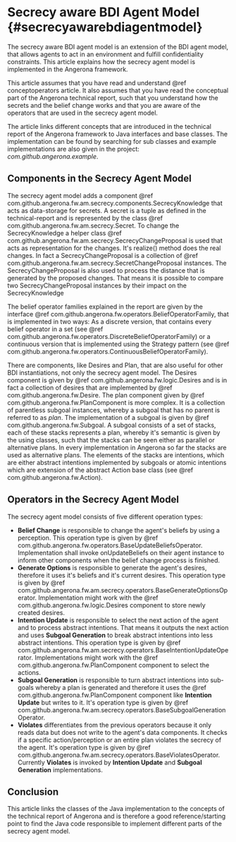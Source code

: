 Secrecy aware BDI Agent Model	{#secrecyawarebdiagentmodel}
=============================

The secrecy aware BDI agent model is an extension of the BDI agent model,
that allows agents to act in an environment and fulfill confidentiality 
constraints. This article explains how the secrecy agent model is implemented 
in the Angerona framework. 

This article assumes that you have read and understand @ref conceptoperators article.
It also assumes that you have read the conceptual part of the Angerona technical
report, such that you understand how the secrets and the belief change works 
and that you are aware of the operators that are used in the secrecy agent model. 

The article links different concepts that are introduced in
the technical report of the Angerona framework to Java interfaces and base classes. 
The implementation can be found by searching for sub classes and example implementations 
are also given in the project: *com.github.angerona.example*.



Components in the Secrecy Agent Model
-------------------------------------

The secrecy agent model adds a component @ref com.github.angerona.fw.am.secrecy.components.SecrecyKnowledge that
acts as data-storage for secrets. A secret is a tuple as defined in the technical-report and is represented
by the class @ref com.github.angerona.fw.am.secrecy.Secret. To change the SecrecyKnowledge a helper class 
@ref com.github.angerona.fw.am.secrecy.SecrecyChangeProposal is used that acts as representation for the changes.
It's realize() method does the real changes. In fact a SecrecyChangeProposal is a collection of 
@ref com.github.angerona.fw.am.secrecy.SecretChangeProposal instances. The SecrecyChangeProposal is also used to
process the distance that is generated by the proposed changes. That means it is possible to compare two 
SecrecyChangeProposal instances by their impact on the SecrecyKnowledge

The belief operator families explained in the report are given by the interface 
@ref com.github.angerona.fw.operators.BeliefOperatorFamily, that is implemented in two ways: As a discrete version, that 
contains every belief operator in a set (see @ref com.github.angerona.fw.operators.DiscreteBeliefOperatorFamily) 
or a continuous version that is implemented using the Strategy pattern (see 
@ref com.github.angerona.fw.operators.ContinuousBeliefOperatorFamily).

There are components, like Desires and Plan, that are also useful for other BDI instantiations, not only the secrecy
agent model. The Desires component is given by @ref com.github.angerona.fw.logic.Desires and is in fact a collection
of desires that are implemented by @ref com.github.angerona.fw.Desire. The plan component given by 
@ref com.github.angerona.fw.PlanComponent is more complex. It is a collection of parentless subgoal instances, whereby a subgoal
that has no parent is referred to as *plan*. The implementation of a subgoal is given by 
@ref com.github.angerona.fw.Subgoal. A subgoal consists of a set of stacks, each of these stacks represents a plan, whereby
it's semantic is given by the using classes, such that the stacks can be seen either as parallel or alternative plans. In every
implementation in Angerona so far the stacks are used as alternative plans. The elements of the stacks are intentions, which are
either abstract intentions implemented by subgoals or atomic intentions which are extension of the abstract Action base class 
(see @ref com.github.angerona.fw.Action).

Operators in the Secrecy Agent Model
------------------------------------

The secrecy agent model consists of five different operation types:

- **Belief Change** is responsible to change the agent's beliefs by using a perception. This
  operation type is given by @ref com.github.angerona.fw.operators.BaseUpdateBeliefsOperator.
  Implementation shall invoke onUpdateBeliefs on their agent instance to inform other components
  when the belief change process is finished.
- **Generate Options** is responsible to generate the agent's desires, therefore it uses it's beliefs and
  it's current desires. This operation type is given by @ref com.github.angerona.fw.am.secrecy.operators.BaseGenerateOptionsOperator.
  Implementation might work with the @ref com.github.angerona.fw.logic.Desires component to store newly created desires.
- **Intention Update** is responsible to select the next action of the agent and to process abstract intentions. That
  means it outputs the next action and uses **Subgoal Generation** to break abstract intentions into less abstract 
  intentions. This operation type is given by @ref com.github.angerona.fw.am.secrecy.operators.BaseIntentionUpdateOperator.
  Implementations might work with the @ref com.github.angerona.fw.PlanComponent component to select the actions.
- **Subgoal Generation** is responsible to turn abstract intentions into sub-goals whereby a plan is generated and therefore
  it uses the @ref com.github.angerona.fw.PlanComponent component like **Intention Update** but writes to it. It's operation type is given
  by @ref com.github.angerona.fw.am.secrecy.operators.BaseSubgoalGenerationOperator. 
- **Violates** differentiates from the previous operators because it only reads data but does not write to the agent's
  data components. It checks if a specific action/perception or an entire plan violates the secrecy of the agent. It's
  operation type is given by @ref com.github.angerona.fw.am.secrecy.operators.BaseViolatesOperator. Currently **Violates**
  is invoked by **Intention Update** and **Subgoal Generation** implementations.



Conclusion
----------

This article links the classes of the Java implementation to the concepts of the technical report of Angerona and is therefore
a good reference/starting point to find the Java code responsible to implement different parts of the secrecy agent model.